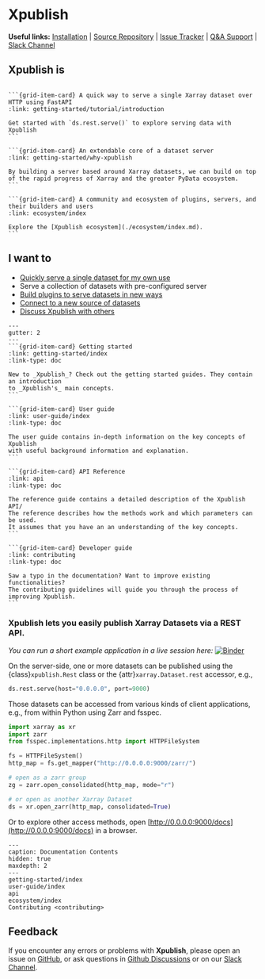 # Xpublish

**Useful links:** [Installation](getting-started/installation) | [Source Repository](https://github.com/xpublish-community/xpublish/) | [Issue Tracker](https://github.com/xpublish-community/xpublish/issues) | [Q&A Support](https://github.com/xpublish-community/xpublish/discussions/categories/q-a?discussions_q=category%3AQ%26A+) | [Slack Channel](./ecosystem/index.md#slack)

## Xpublish is

````{grid} 3

```{grid-item-card} A quick way to serve a single Xarray dataset over HTTP using FastAPI
:link: getting-started/tutorial/introduction

Get started with `ds.rest.serve()` to explore serving data with Xpublish
```

```{grid-item-card} An extendable core of a dataset server
:link: getting-started/why-xpublish

By building a server based around Xarray datasets, we can build on top of the rapid progress of Xarray and the greater PyData ecosystem.
```

```{grid-item-card} A community and ecosystem of plugins, servers, and their builders and users
:link: ecosystem/index

Explore the [Xpublish ecosystem](./ecosystem/index.md).
```

````

## I want to

- [Quickly serve a single dataset for my own use](getting-started/tutorial/introduction)
- Serve a collection of datasets with pre-configured server
- [Build plugins to serve datasets in new ways](getting-started/tutorial/dataset-router-plugin)
- [Connect to a new source of datasets](getting-started/tutorial/dataset-provider-plugin)
- [Discuss Xpublish with others](ecosystem/index.md#connect)

````{grid} 1 1 2 2
---
gutter: 2
---
```{grid-item-card} Getting started
:link: getting-started/index
:link-type: doc

New to _Xpublish_? Check out the getting started guides. They contain an introduction
to _Xpublish's_ main concepts.
```

```{grid-item-card} User guide
:link: user-guide/index
:link-type: doc

The user guide contains in-depth information on the key concepts of Xpublish
with useful background information and explanation.
```

```{grid-item-card} API Reference
:link: api
:link-type: doc

The reference guide contains a detailed description of the Xpublish API/
The reference describes how the methods work and which parameters can be used.
It assumes that you have an an understanding of the key concepts.
```

```{grid-item-card} Developer guide
:link: contributing
:link-type: doc

Saw a typo in the documentation? Want to improve existing functionalities?
The contributing guidelines will guide you through the process of improving Xpublish.
```

````

### Xpublish lets you easily publish Xarray Datasets via a REST API.

_You can run a short example application in a live session here:_ [![Binder](https://mybinder.org/badge_logo.svg)](https://mybinder.org/v2/gh/xpublish-community/xpublish/master)

On the server-side, one or more datasets can be published using the
{class}`xpublish.Rest` class or the {attr}`xarray.Dataset.rest` accessor, e.g.,

```python
ds.rest.serve(host="0.0.0.0", port=9000)
```

Those datasets can be accessed from various kinds of client applications, e.g.,
from within Python using Zarr and fsspec.

```python
import xarray as xr
import zarr
from fsspec.implementations.http import HTTPFileSystem

fs = HTTPFileSystem()
http_map = fs.get_mapper("http://0.0.0.0:9000/zarr/")

# open as a zarr group
zg = zarr.open_consolidated(http_map, mode="r")

# or open as another Xarray Dataset
ds = xr.open_zarr(http_map, consolidated=True)
```

Or to explore other access methods, open [http://0.0.0.0:9000/docs](http://0.0.0.0:9000/docs) in a browser.

```{toctree}
---
caption: Documentation Contents
hidden: true
maxdepth: 2
---
getting-started/index
user-guide/index
api
ecosystem/index
Contributing <contributing>
```

## Feedback

If you encounter any errors or problems with **Xpublish**, please open an issue
on [GitHub](http://github.com/xpublish-community/xpublish), or ask questions in [Github Discussions](https://github.com/xpublish-community/xpublish/discussions/categories/q-a?discussions_q=category%3AQ%26A+) or on our [Slack Channel](./ecosystem/index.md#slack).
